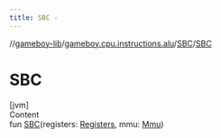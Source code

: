 ```yaml
---
title: SBC -
---
```

//[gameboy-lib](../../index.md)/[gameboy.cpu.instructions.alu](../index.md)/[SBC](index.md)/[SBC](-s-b-c.md)



# SBC  
[jvm]  
Content  
fun [SBC](-s-b-c.md)(registers: [Registers](../../gameboy.cpu/-registers/index.md), mmu: [Mmu](../../gameboy.memory/-mmu/index.md))  



